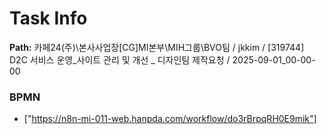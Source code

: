 # Task Info

**Path:** 카페24(주)\본사사업장\[CG]MI본부\MIH그룹\BVO팀 / jkkim / [319744] D2C 서비스 운영_사이트 관리 및 개선 _ 디자인팀 제작요청 / 2025-09-01_00-00-00

### BPMN
- ["https://n8n-mi-011-web.hanpda.com/workflow/do3rBrpqRH0E9mik"]

